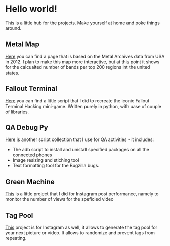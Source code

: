 # Hello world!
This is a little hub for the projects. Make yourself at home and poke things around.

## Metal Map
[Here](https://6lor.github.io/MetalMap.html) you can find a page that is based on the Metal Archives data from USA in 2012. I plan to make this map more interactive, but at this point it shows for the calcualted number of bands per top 200 regions int the united states.

## Fallout Terminal
[Here](https://github.com/6lor/fallout_terminal) you can find a little script that I did to recreate the iconic Fallout Terminal Hacking mini-game. Written purely in python, with uase of couple of libraries.

## QA Debug Py
[Here](https://github.com/6lor/QADebugPy) is another script collection that I use for QA activities - it includes:
- The adb script to install and unistall specified packages on all the connected phones
- Image resizing and stiching tool
- Text formatting tool for the Bugzilla bugs.

## Green Machine
[This](https://github.com/6lor/GreenMachine) is a little project that I did for Instagram post performance, namely to monitor the number of views for the speficied video

## Tag Pool
[This](https://github.com/6lor/tag-pool) project is for Instagram as well, it allows to generate the tag pool for your next picture or video. It allows to randomize and prevent tags from repeating.
